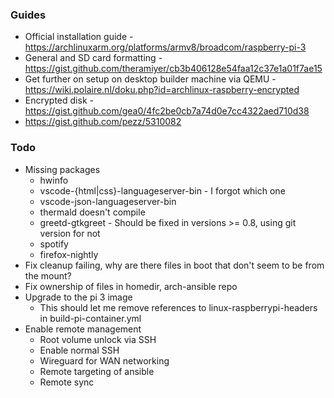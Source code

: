 ### Guides

- Official installation guide - https://archlinuxarm.org/platforms/armv8/broadcom/raspberry-pi-3
- General and SD card formatting - https://gist.github.com/theramiyer/cb3b406128e54faa12c37e1a01f7ae15
- Get further on setup on desktop builder machine via QEMU - https://wiki.polaire.nl/doku.php?id=archlinux-raspberry-encrypted
- Encrypted disk - https://gist.github.com/gea0/4fc2be0cb7a74d0e7cc4322aed710d38
- https://gist.github.com/pezz/5310082

### Todo

* Missing packages
  * hwinfo
  * vscode-{html|css}-languageserver-bin - I forgot which one
  * vscode-json-languageserver-bin
  * thermald doesn't compile
  * greetd-gtkgreet - Should be fixed in versions >= 0.8, using git version for not
  * spotify
  * firefox-nightly
* Fix cleanup failing, why are there files in boot that don't seem to be from the mount?
* Fix ownership of files in homedir, arch-ansible repo
* Upgrade to the pi 3 image
  * This should let me remove references to linux-raspberrypi-headers in build-pi-container.yml
* Enable remote management
  * Root volume unlock via SSH
  * Enable normal SSH
  * Wireguard for WAN networking
  * Remote targeting of ansible
  * Remote sync
